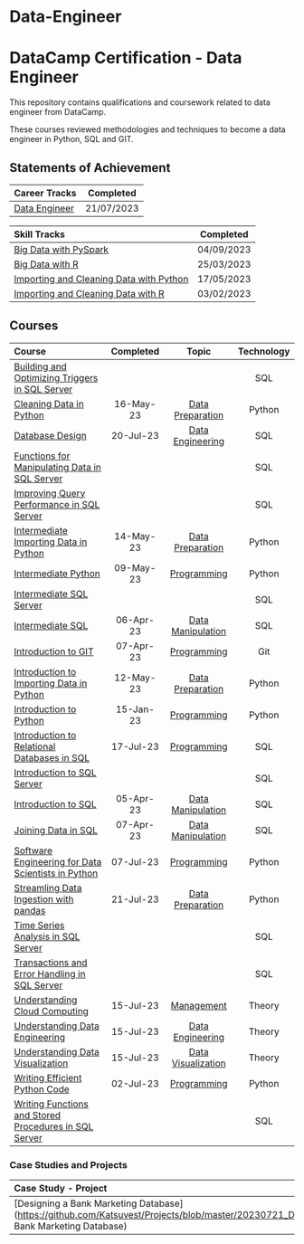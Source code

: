 # Data-Engineer


# DataCamp Certification - Data Engineer

This repository contains qualifications and coursework related to data engineer from DataCamp.

These courses reviewed methodologies and techniques to become a data engineer in Python, SQL and GIT.  

## Statements of Achievement
|                                              Career Tracks                                              | Completed  |
| :------------------------------------------------------------------------------------------------------ | :--------: |
| [Data Engineer](https://github.com/Katsuvest/Data-Engineer/blob/master/20230721_Data_Engineer-SOA.pdf)  | 21/07/2023 |


|                                                                      Skill Tracks                                                                       | Completed  |
| :------------------------------------------------------------------------------------------------------------------------------------------------------ | :--------: |
| [Big Data with PySpark](https://github.com/Katsuvest/Data-Engineer/blob/master/20230904_Big_Data_with_PySpark-SOA.pdf)                                  | 04/09/2023 |
| [Big Data with R](https://github.com/Katsuvest/Data-Engineer/blob/master/20230325_Big_Data_with_R-SOA.pdf)                                              | 25/03/2023 |
| [Importing and Cleaning Data with Python](https://github.com/Katsuvest/Data-Engineer/blob/master/20230517_Importing_Cleaning_Data_with_Python-SOA.pdf)  | 17/05/2023 |
| [Importing and Cleaning Data with R](https://github.com/Katsuvest/Data-Engineer/blob/master/20230203_Importing_Cleaning_in_R-SOA.pdf)                   | 03/02/2023 |


## Courses

|                                                                                         Course                                                                                         | Completed |                                        Topic                                        | Technology |
| :------------------------------------------------------------------------------------------------------------------------------------------------------------------------------------- | :-------: | :---------------------------------------------------------------------------------: | :--------: |
| [Building and Optimizing Triggers in SQL Server](https://github.com/Katsuvest/Programming/blob/master/)                                                                                |           |                                                                                     |     SQL    |
| [Cleaning Data in Python](https://github.com/Katsuvest/Data-Preparation/blob/master/20230516_Cleaning_Data_in_Python_certificate.pdf)                                                  | 16-May-23 |    [Data Preparation](https://github.com/Katsuvest/Data-Preparation/blob/master/)   |   Python   |
| [Database Design](https://github.com/Katsuvest/Data-Engineering/blob/master/20230720_Database_Design-certificate.pdf)                                                                  | 20-Jul-23 |    [Data Engineering](https://github.com/Katsuvest/Data-Engineering/blob/master/)   |     SQL    |
| [Functions for Manipulating Data in SQL Server](https://github.com/Katsuvest/Data-Manipulation/blob/master/)                                                                           |           |                                                                                     |     SQL    |
| [Improving Query Performance in SQL Server](https://github.com/Katsuvest/Programming/blob/master/)                                                                                     |           |                                                                                     |     SQL    |
| [Intermediate Importing Data in Python](https://github.com/Katsuvest/Data-Preparation/blob/master/20230514_Intermediate_Importing_Data_in_Python-certificate.pdf)                      | 14-May-23 |    [Data Preparation](https://github.com/Katsuvest/Data-Preparation/blob/master/)   |   Python   |
| [Intermediate Python](https://github.com/Katsuvest/Programming/blob/master/20230510_Intermediate_Python_certificate.pdf)                                                               | 09-May-23 |         [Programming](https://github.com/Katsuvest/Programming/blob/master/)        |   Python   |
| [Intermediate SQL Server](https://github.com/Katsuvest/Programming/blob/master/)                                                                                                       |           |                                                                                     |     SQL    |
| [Intermediate SQL](https://github.com/Katsuvest/Data-Manipulation/blob/master/20230407_Intermediate_SQL-certificate.pdf)                                                               | 06-Apr-23 |   [Data Manipulation](https://github.com/Katsuvest/Data-Manipulation/blob/master/)  |     SQL    |
| [Introduction to GIT](https://github.com/Katsuvest/Programming/blob/master/20230407_Introduction_to_Git-certificate.pdf)                                                               | 07-Apr-23 |         [Programming](https://github.com/Katsuvest/Programming/blob/master/)        |     Git    |
| [Introduction to Importing Data in Python](https://github.com/Katsuvest/Data-Preparation/blob/master/20230512_Introduction_to_Importing_Data_in_Python.pdf)                            | 12-May-23 |    [Data Preparation](https://github.com/Katsuvest/Data-Preparation/blob/master/)   |   Python   |
| [Introduction to Python](https://github.com/Katsuvest/Programming/blob/master/20230115_Introduction_to_Python_certificate.pdf)                                                         | 15-Jan-23 |         [Programming](https://github.com/Katsuvest/Programming/blob/master/)        |   Python   |
| [Introduction to Relational Databases in SQL](https://github.com/Katsuvest/Programming/blob/master/20230717_Introduction_to_Relational_Databases_in_SQL-certificate.pdf)               | 17-Jul-23 |         [Programming](https://github.com/Katsuvest/Programming/blob/master/)        |     SQL    |
| [Introduction to SQL Server](https://github.com/Katsuvest/Programming/blob/master/)                                                                                                    |           |                                                                                     |     SQL    |
| [Introduction to SQL](https://github.com/Katsuvest/Data-Manipulation/blob/master/20230405_Introduction_to_SQL-certificate.pdf)                                                         | 05-Apr-23 |   [Data Manipulation](https://github.com/Katsuvest/Data-Manipulation/blob/master/)  |     SQL    |
| [Joining Data in SQL](https://github.com/Katsuvest/Data-Manipulation/blob/master/20230407_Joining_Data_in_SQL-certificate.pdf)                                                         | 07-Apr-23 |   [Data Manipulation](https://github.com/Katsuvest/Data-Manipulation/blob/master/)  |     SQL    |
| [Software Engineering for Data Scientists in Python](https://github.com/Katsuvest/Programming/blob/master/20230711_Software_Engineering_for_Data_Scientists_in_Python_certificate.pdf) | 07-Jul-23 |         [Programming](https://github.com/Katsuvest/Programming/blob/master/)        |   Python   |
| [Streamling Data Ingestion with pandas](https://github.com/Katsuvest/Data-Preparation/blob/master/20230721_Streamlined_Data_Ingestion_with_pandas_certificate.pdf)                     | 21-Jul-23 |    [Data Preparation](https://github.com/Katsuvest/Data-Preparation/blob/master/)   |   Python   |
| [Time Series Analysis in SQL Server](https://github.com/Katsuvest/Data-Manipulation/blob/master/)                                                                                      |           |                                                                                     |     SQL    |
| [Transactions and Error Handling in SQL Server](https://github.com/Katsuvest/Data-Manipulation/blob/master/)                                                                           |           |                                                                                     |     SQL    |
| [Understanding Cloud Computing](https://github.com/Katsuvest/Management/blob/master/20230715_Understanding_Cloud_Computing-certificate.pdf)                                            | 15-Jul-23 |          [Management](https://github.com/Katsuvest/Management/blob/master/)         |   Theory   |
| [Understanding Data Engineering](https://github.com/Katsuvest/Data-Engineering/blob/master/20230715_Understanding_Data_Engineering-certificate.pdf)                                    | 15-Jul-23 |    [Data Engineering](https://github.com/Katsuvest/Data-Engineering/blob/master/)   |   Theory   |
| [Understanding Data Visualization](https://github.com/Katsuvest/Data-Visualization/blob/master/20230715_Understanding_Data_Visualization-certificate.pdf)                              | 15-Jul-23 |  [Data Visualization](https://github.com/Katsuvest/Data-Visualization/blob/master/) |   Theory   |
| [Writing Efficient Python Code](https://github.com/Katsuvest/Programming/blob/master/20230702_Writing_Efficient_Python_Code_certificate.pdf)                                           | 02-Jul-23 |         [Programming](https://github.com/Katsuvest/Programming/blob/master/)        |   Python   |
| [Writing Functions and Stored Procedures in SQL Server](https://github.com/Katsuvest/Programming/blob/master/)                                                                         |           |                                                                                     |     SQL    |

### Case Studies and Projects

|                                                         Case Study - Project                                                          | Completed |                              Topic                              | Technology |
| :------------------------------------------------------------------------------------------------------------------------------------ | :-------: | :-------------------------------------------------------------: | :--------: |
| [Designing a Bank Marketing Database](https://github.com/Katsuvest/Projects/blob/master/20230721_Designing_a Bank Marketing Database) | 21-Jul-23 |  [Projects](https://github.com/Katsuvest/Projects/blob/master/) |   Python   |
